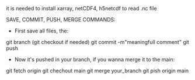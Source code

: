 it is needed to install xarray, netCDF4, h5netcdf to read .nc file

SAVE, COMMIT, PUSH, MERGE COMMANDS:

- First save all files, the:

git branch
(git checkout if needed)
git commit -m"meaningfull comment"
git push

- Now it's pushed in your branch, if you wanna merge it to the main:

git fetch origin
git chechout main
git merge your_branch
git pish origin main


